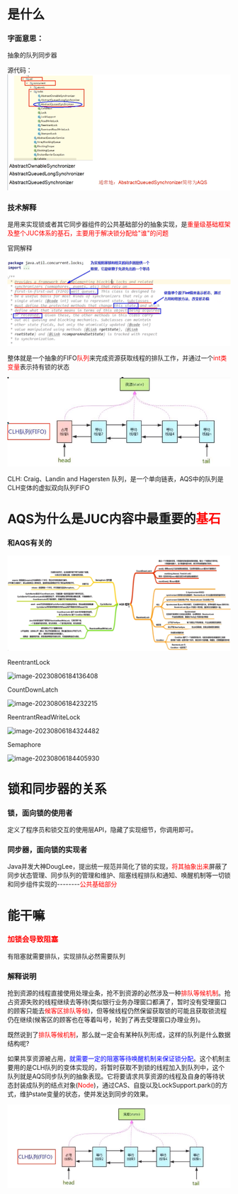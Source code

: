 # 是什么

### 字面意思：

抽象的队列同步器

源代码：![image-20230806175940120](images/1.源码.png)

### 技术解释

是用来实现锁或者其它同步器组件的公共基础部分的抽象实现，是<font color = 'red'>重量级基础框架及整个JUC体系的基石，主要用于解决锁分配给"谁"的问题</font>

官网解释

![](images/2.AQS官网解释.png)

整体就是一个抽象的FIFO<font color = 'red'>队列</font>来完成资源获取线程的排队工作，并通过一个<font color = 'red'>int类变量</font>表示持有锁的状态

![image-20230806183115355](images/3.CLH队列.png)

CLH: Craig、Landin and Hagersten 队列，是一个单向链表，AQS中的队列是CLH变体的虚拟双向队列FIFO

# AQS为什么是JUC内容中最重要的<font color = 'red'>基石</font>

### 和AQS有关的

![image-20230806183731669](images/4.AQS相关锁.png)

ReentrantLock

![image-20230806184136408](images/5.ReentrantLock.png)

CountDownLatch

![image-20230806184232215](images/6.CountDownLatch.png)

ReentrantReadWriteLock

![image-20230806184324482](images/7.ReentrantReadWriteLock.png)

Semaphore

![image-20230806184405930](images/8.Semaphore.png)

# 锁和同步器的关系

### 锁，面向锁的使用者

定义了程序员和锁交互的使用层API，隐藏了实现细节，你调用即可。

### 同步器，面向锁的实现者

Java并发大神DougLee，提出统一规范并简化了锁的实现，<font color = 'red'>将其抽象出来</font>屏蔽了同步状态管理、同步队列的管理和维护、阻塞线程排队和通知、唤醒机制等一切锁和同步组件实现的--------<font color = 'red'>公共基础部分</font>

# 能干嘛

### <font color = 'red'>加锁会导致阻塞</font>

有阻塞就需要排队，实现排队必然需要队列

### 解释说明

抢到资源的线程直接使用处理业条，抢不到资源的必然涉及一种<font color = 'red'>排队等候机制</font>。抢占资源失败的线程继续去等待(类似银行业务办理窗口都满了，暂时没有受理窗口的顾客只能去<font color = 'red'>候客区排队等候</font>)，但等候线程仍然保留获取锁的可能且获取锁流程仍在继续(候客区的顾客也在等着叫号，轮到了再去受理窗口办理业务)。

既然说到了<font color = 'red'>排队等候机制</font>，那么就一定会有某种队列形成，这样的队列是什么数据结构呢?

如果共享资源被占用，<font color = 'blue'>就需要一定的阻塞等待唤醒机制来保证锁分配</font>。这个机制主要用的是CLH队列的变体实现的，将暂时获取不到锁的线程加入到队列中，这个队列就是AQS同步队列的抽象表现。它将要请求共享资源的线程及自身的等待状态封装成队列的结点对象(<font color = 'red'>Node</font>)，通过CAS、自旋以及LockSupport.park()的方式，维护state变量的状态，使并发达到同步的效果。

![image-20230807225212192](images/9.CLH队列(FIFO).png)















